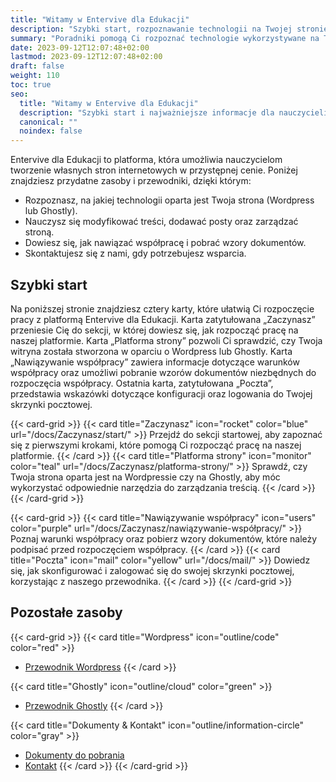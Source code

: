 ```yaml
---
title: "Witamy w Entervive dla Edukacji"
description: "Szybki start, rozpoznawanie technologii na Twojej stronie, modyfikacja treści, dodawanie postów oraz zarządzanie witryną."
summary: "Poradniki pomogą Ci rozpoznać technologie wykorzystywane na Twojej stronie, modyfikować je oraz dodawać posty. W razie potrzeby możesz się z nami skontaktować."
date: 2023-09-12T12:07:48+02:00
lastmod: 2023-09-12T12:07:48+02:00
draft: false
weight: 110
toc: true
seo:
  title: "Witamy w Entervive dla Edukacji"
  description: "Szybki start i najważniejsze informacje dla nauczycieli. Sprawdź, jakie technologie są wykorzystywane na Twojej stronie, jak dodawać posty i zarządzać treścią."
  canonical: ""
  noindex: false
---
```


Entervive dla Edukacji to platforma, która umożliwia nauczycielom tworzenie własnych stron internetowych w przystępnej cenie. Poniżej znajdziesz przydatne zasoby i przewodniki, dzięki którym:

- Rozpoznasz, na jakiej technologii oparta jest Twoja strona (Wordpress lub Ghostly).
- Nauczysz się modyfikować treści, dodawać posty oraz zarządzać stroną.
- Dowiesz się, jak nawiązać współpracę i pobrać wzory dokumentów.
- Skontaktujesz się z nami, gdy potrzebujesz wsparcia.

## Szybki start

Na poniższej stronie znajdziesz cztery karty, które ułatwią Ci rozpoczęcie pracy z platformą Entervive dla Edukacji. Karta zatytułowana „Zaczynasz” przeniesie Cię do sekcji, w której dowiesz się, jak rozpocząć pracę na naszej platformie. Karta „Platforma strony” pozwoli Ci sprawdzić, czy Twoja witryna została stworzona w oparciu o Wordpress lub Ghostly. Karta „Nawiązywanie współpracy” zawiera informacje dotyczące warunków współpracy oraz umożliwi pobranie wzorów dokumentów niezbędnych do rozpoczęcia współpracy. Ostatnia karta, zatytułowana „Poczta”, przedstawia wskazówki dotyczące konfiguracji oraz logowania do Twojej skrzynki pocztowej.

{{< card-grid >}}
{{< card title="Zaczynasz" icon="rocket" color="blue" url="/docs/Zaczynasz/start/" >}}
Przejdź do sekcji startowej, aby zapoznać się z pierwszymi krokami, które pomogą Ci rozpocząć pracę na naszej platformie.
{{< /card >}}
{{< card title="Platforma strony" icon="monitor" color="teal" url="/docs/Zaczynasz/platforma-strony/" >}}
Sprawdź, czy Twoja strona oparta jest na Wordpressie czy na Ghostly, aby móc wykorzystać odpowiednie narzędzia do zarządzania treścią.
{{< /card >}}
{{< /card-grid >}}

{{< card-grid >}}
{{< card title="Nawiązywanie współpracy" icon="users" color="purple" url="/docs/Zaczynasz/nawiązywanie-współpracy/" >}}
Poznaj warunki współpracy oraz pobierz wzory dokumentów, które należy podpisać przed rozpoczęciem współpracy.
{{< /card >}}
{{< card title="Poczta" icon="mail" color="yellow" url="/docs/mail/" >}}
Dowiedz się, jak skonfigurować i zalogować się do swojej skrzynki pocztowej, korzystając z naszego przewodnika.
{{< /card >}}
{{< /card-grid >}}

## Pozostałe zasoby

{{< card-grid >}}
{{< card title="Wordpress" icon="outline/code" color="red" >}}

- [Przewodnik Wordpress](/docs/wordpress/)
  {{< /card >}}

{{< card title="Ghostly" icon="outline/cloud" color="green" >}}

- [Przewodnik Ghostly](/docs/ghostly/)
  {{< /card >}}

{{< card title="Dokumenty & Kontakt" icon="outline/information-circle" color="gray" >}}

- [Dokumenty do pobrania](/docs/Zaczynasz/dokumenty/)
- [Kontakt](/docs/Zaczynasz/kontakt/)
  {{< /card >}}
  {{< /card-grid >}}
